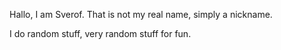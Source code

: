 Hallo, I am Sverof.
That is not my real name, simply a nickname.

I do random stuff, very random stuff for fun.
